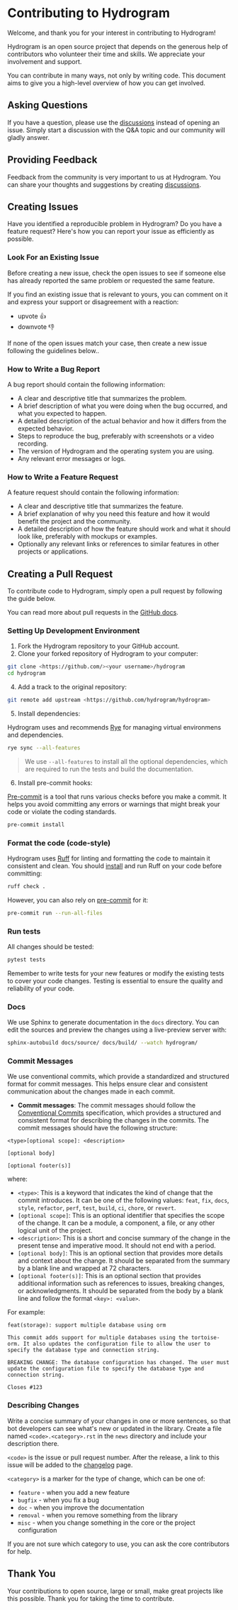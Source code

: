 # Contributing to Hydrogram

Welcome, and thank you for your interest in contributing to Hydrogram!

Hydrogram is an open source project that depends on the generous help of contributors who volunteer their time and skills. We appreciate your involvement and support.

You can contribute in many ways, not only by writing code. This document aims to give you a high-level overview of how you can get involved.

## Asking Questions

If you have a question, please use the [discussions](https://github.com/orgs/hydrogram/discussions) instead of opening an issue. Simply start a discussion with the Q&A topic and our community will gladly answer.

## Providing Feedback

Feedback from the community is very important to us at Hydrogram. You can share your thoughts and suggestions by creating [discussions](https://github.com/orgs/hydrogram/discussions).

## Creating Issues

Have you identified a reproducible problem in Hydrogram? Do you have a feature request? Here's how you can report your issue as efficiently as possible.

### Look For an Existing Issue

Before creating a new issue, check the open issues to see if someone else has already reported the same problem or requested the same feature.

If you find an existing issue that is relevant to yours, you can comment on it and express your support or disagreement with a reaction:

- upvote 👍
- downvote 👎

If none of the open issues match your case, then create a new issue following the guidelines below..

### How to Write a Bug Report

A bug report should contain the following information:

- A clear and descriptive title that summarizes the problem.
- A brief description of what you were doing when the bug occurred, and what you expected to happen.
- A detailed description of the actual behavior and how it differs from the expected behavior.
- Steps to reproduce the bug, preferably with screenshots or a video recording.
- The version of Hydrogram and the operating system you are using.
- Any relevant error messages or logs.

### How to Write a Feature Request

A feature request should contain the following information:

- A clear and descriptive title that summarizes the feature.
- A brief explanation of why you need this feature and how it would benefit the project and the community.
- A detailed description of how the feature should work and what it should look like, preferably with mockups or examples.
- Optionally any relevant links or references to similar features in other projects or applications.

## Creating a Pull Request

To contribute code to Hydrogram, simply open a pull request by following the guide below.

You can read more about pull requests in the [GitHub docs](https://docs.github.com/en/pull-requests/collaborating-with-pull-requests/proposing-changes-to-your-work-with-pull-requests/creating-a-pull-request).

### Setting Up Development Environment

1. Fork the Hydrogram repository to your GitHub account.
2. Clone your forked repository of Hydrogram to your computer:

```bash
git clone <https://github.com/><your username>/hydrogram
cd hydrogram
```

4. Add a track to the original repository:

```bash
git remote add upstream <https://github.com/hydrogram/hydrogram>
```

5. Install dependencies:

Hydrogram uses and recommends [Rye](https://rye-up.com/) for managing virtual environmens and dependencies.

```bash
rye sync --all-features
```

> We use `--all-features` to install all the optional dependencies, which are required to run the tests and build the documentation.

6. Install pre-commit hooks:

[Pre-commit](https://pre-commit.com/) is a tool that runs various checks before you make a commit. It helps you avoid committing any errors or warnings that might break your code or violate the coding standards.

```bash
pre-commit install
```

### Format the code (code-style)

Hydrogram uses [Ruff](https://docs.astral.sh/ruff/) for linting and formatting the code to maintain it consistent and clean. You should [install](https://docs.astral.sh/ruff/installation/) and run Ruff on your code before committing:

```bash
ruff check .
```

However, you can also rely on [pre-commit](https://pre-commit.com/) for it:

```bash
pre-commit run --run-all-files
```

### Run tests

All changes should be tested:

```bash
pytest tests
```

Remember to write tests for your new features or modify the existing tests to cover your code changes. Testing is essential to ensure the quality and reliability of your code.

### Docs

We use Sphinx to generate documentation in the `docs` directory. You can edit the sources and preview the changes using a live-preview server with:

```bash
sphinx-autobuild docs/source/ docs/build/ --watch hydrogram/
```

### Commit Messages

We use conventional commits, which provide a standardized and structured format for commit messages. This helps ensure clear and consistent communication about the changes made in each commit.

- **Commit messages**: The commit messages should follow the [Conventional Commits](https://www.conventionalcommits.org/en/v1.0.0/) specification, which provides a structured and consistent format for describing the changes in the commits. The commit messages should have the following structure:

```
<type>[optional scope]: <description>

[optional body]

[optional footer(s)]
```

where:

- `<type>`: This is a keyword that indicates the kind of change that the commit introduces. It can be one of the following values: `feat`, `fix`, `docs`, `style`, `refactor`, `perf`, `test`, `build`, `ci`, `chore`, or `revert`.
- `[optional scope]`: This is an optional identifier that specifies the scope of the change. It can be a module, a component, a file, or any other logical unit of the project.
- `<description>`: This is a short and concise summary of the change in the present tense and imperative mood. It should not end with a period.
- `[optional body]`: This is an optional section that provides more details and context about the change. It should be separated from the summary by a blank line and wrapped at 72 characters.
- `[optional footer(s)]`: This is an optional section that provides additional information such as references to issues, breaking changes, or acknowledgments. It should be separated from the body by a blank line and follow the format `<key>: <value>`.

For example:

```
feat(storage): support multiple database using orm

This commit adds support for multiple databases using the tortoise-orm. It also updates the configuration file to allow the user to specify the database type and connection string.

BREAKING CHANGE: The database configuration has changed. The user must update the configuration file to specify the database type and connection string.

Closes #123
```

### Describing Changes

Write a concise summary of your changes in one or more sentences, so that bot developers can see what's new or updated in the library. Create a file named `<code>.<category>.rst` in the `news` directory and include your description there.

`<code>` is the issue or pull request number. After the release, a link to this issue will be added to the [changelog](https://docs.hydrogram.org/en/latest/releases.html) page.

`<category>` is a marker for the type of change, which can be one of:

- `feature` - when you add a new feature
- `bugfix` - when you fix a bug
- `doc` - when you improve the documentation
- `removal` - when you remove something from the library
- `misc` - when you change something in the core or the project configuration

If you are not sure which category to use, you can ask the core contributors for help.

## Thank You

Your contributions to open source, large or small, make great projects like this possible. Thank you for taking the time to contribute.
